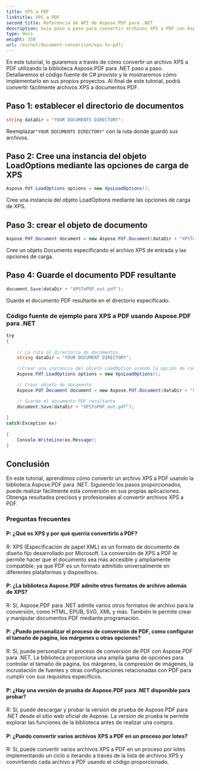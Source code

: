 ```yaml
---
title: XPS a PDF
linktitle: XPS a PDF
second_title: Referencia de API de Aspose.PDF para .NET
description: Guía paso a paso para convertir archivos XPS a PDF con Aspose.PDF para .NET.
type: docs
weight: 350
url: /es/net/document-conversion/xps-to-pdf/
---
```

En este tutorial, lo guiaremos a través de cómo convertir un archivo XPS a PDF utilizando la biblioteca Aspose.PDF para .NET paso a paso. Detallaremos el código fuente de C# provisto y le mostraremos cómo implementarlo en sus propios proyectos. Al final de este tutorial, podrá convertir fácilmente archivos XPS a documentos PDF.

## Paso 1: establecer el directorio de documentos
```csharp
string dataDir = "YOUR DOCUMENTS DIRECTORY";
```
 Reemplazar`"YOUR DOCUMENTS DIRECTORY"` con la ruta donde guardó sus archivos.

## Paso 2: Cree una instancia del objeto LoadOptions mediante las opciones de carga de XPS
```csharp
Aspose.Pdf.LoadOptions options = new XpsLoadOptions();
```
Cree una instancia del objeto LoadOptions mediante las opciones de carga de XPS.

## Paso 3: crear el objeto de documento
```csharp
Aspose.Pdf.Document document = new Aspose.Pdf.Document(dataDir + "XPSToPDF.xps", options);
```
Cree un objeto Documento especificando el archivo XPS de entrada y las opciones de carga.

## Paso 4: Guarde el documento PDF resultante
```csharp
document.Save(dataDir + "XPSToPDF_out.pdf");
```
Guarde el documento PDF resultante en el directorio especificado.

### Código fuente de ejemplo para XPS a PDF usando Aspose.PDF para .NET

```csharp
try
{
	
	// La ruta al directorio de documentos.
	string dataDir = "YOUR DOCUMENT DIRECTORY";

	//Crear una instancia del objeto LoadOption usando la opción de carga XPS
	Aspose.Pdf.LoadOptions options = new XpsLoadOptions();

	// Crear objeto de documento
	Aspose.Pdf.Document document = new Aspose.Pdf.Document(dataDir + "XPSToPDF.xps", options);

	// Guarde el documento PDF resultante
	document.Save(dataDir + "XPSToPDF_out.pdf");
	
}
catch(Exception ex)
   
{
	Console.WriteLine(ex.Message);
}
```

## Conclusión
En este tutorial, aprendimos cómo convertir un archivo XPS a PDF usando la biblioteca Aspose.PDF para .NET. Siguiendo los pasos proporcionados, puede realizar fácilmente esta conversión en sus propias aplicaciones. Obtenga resultados precisos y profesionales al convertir archivos XPS a PDF.

### Preguntas frecuentes

#### P: ¿Qué es XPS y por qué querría convertirlo a PDF?

R: XPS (Especificación de papel XML) es un formato de documento de diseño fijo desarrollado por Microsoft. La conversión de XPS a PDF le permite hacer que el documento sea más accesible y ampliamente compatible, ya que PDF es un formato admitido universalmente en diferentes plataformas y dispositivos.

#### P: ¿La biblioteca Aspose.PDF admite otros formatos de archivo además de XPS?

R: Sí, Aspose.PDF para .NET admite varios otros formatos de archivo para la conversión, como HTML, EPUB, SVG, XML y más. También le permite crear y manipular documentos PDF mediante programación.

#### P: ¿Puedo personalizar el proceso de conversión de PDF, como configurar el tamaño de página, los márgenes u otras opciones?

R: Sí, puede personalizar el proceso de conversión de PDF con Aspose.PDF para .NET. La biblioteca proporciona una amplia gama de opciones para controlar el tamaño de página, los márgenes, la compresión de imágenes, la incrustación de fuentes y otras configuraciones relacionadas con PDF para cumplir con sus requisitos específicos.

#### P: ¿Hay una versión de prueba de Aspose.PDF para .NET disponible para probar?

R: Sí, puede descargar y probar la versión de prueba de Aspose.PDF para .NET desde el sitio web oficial de Aspose. La versión de prueba le permite explorar las funciones de la biblioteca antes de realizar una compra.

#### P: ¿Puedo convertir varios archivos XPS a PDF en un proceso por lotes?

R: Sí, puede convertir varios archivos XPS a PDF en un proceso por lotes implementando un ciclo o iterando a través de la lista de archivos XPS y convirtiendo cada archivo a PDF usando el código proporcionado.